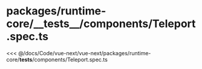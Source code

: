 # packages/runtime-core/\_\_tests\_\_/components/Teleport.spec.ts

<<< @/docs/Code/vue-next/vue-next/packages/runtime-core/__tests__/components/Teleport.spec.ts
